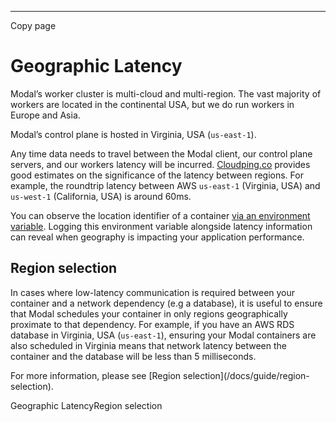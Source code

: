 * * *

Copy page

# Geographic Latency

Modal’s worker cluster is multi-cloud and multi-region. The vast majority of
workers are located in the continental USA, but we do run workers in Europe
and Asia.

Modal’s control plane is hosted in Virginia, USA (`us-east-1`).

Any time data needs to travel between the Modal client, our control plane
servers, and our workers latency will be incurred.
[Cloudping.co](https://www.cloudping.co) provides good estimates on the
significance of the latency between regions. For example, the roundtrip
latency between AWS `us-east-1` (Virginia, USA) and `us-west-1` (California,
USA) is around 60ms.

You can observe the location identifier of a container [via an environment
variable](/docs/guide/environment_variables). Logging this environment
variable alongside latency information can reveal when geography is impacting
your application performance.

## Region selection

In cases where low-latency communication is required between your container
and a network dependency (e.g a database), it is useful to ensure that Modal
schedules your container in only regions geographically proximate to that
dependency. For example, if you have an AWS RDS database in Virginia, USA
(`us-east-1`), ensuring your Modal containers are also scheduled in Virginia
means that network latency between the container and the database will be less
than 5 milliseconds.

For more information, please see [Region selection](/docs/guide/region-
selection).

Geographic LatencyRegion selection
